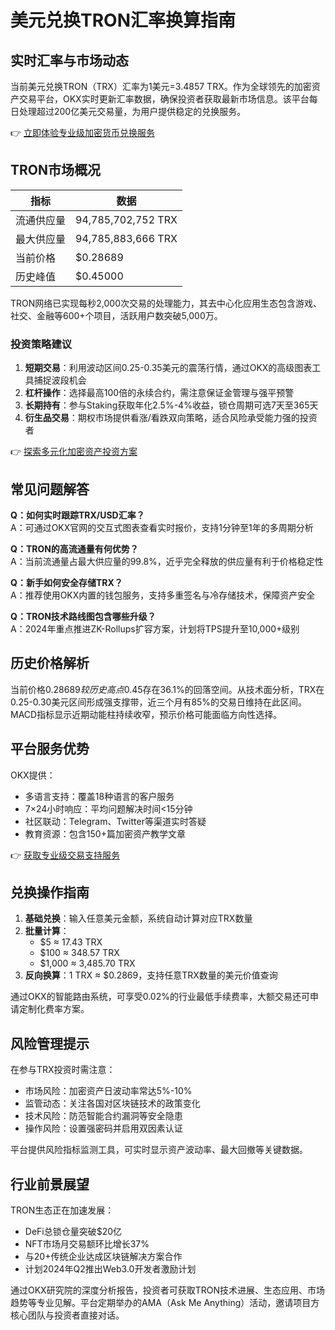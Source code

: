 # 美元兑换TRON汇率换算指南

## 实时汇率与市场动态
当前美元兑换TRON（TRX）汇率为1美元=3.4857 TRX。作为全球领先的加密资产交易平台，OKX实时更新汇率数据，确保投资者获取最新市场信息。该平台每日处理超过200亿美元交易量，为用户提供稳定的兑换服务。

👉 [立即体验专业级加密货币兑换服务](https://bit.ly/okx_welcome)

## TRON市场概况
| 指标 | 数据 |
|------|------|
| 流通供应量 | 94,785,702,752 TRX |
| 最大供应量 | 94,785,883,666 TRX |
| 当前价格 | $0.28689 |
| 历史峰值 | $0.45000 |

TRON网络已实现每秒2,000次交易的处理能力，其去中心化应用生态包含游戏、社交、金融等600+个项目，活跃用户数突破5,000万。

### 投资策略建议
1. **短期交易**：利用波动区间0.25-0.35美元的震荡行情，通过OKX的高级图表工具捕捉波段机会
2. **杠杆操作**：选择最高100倍的永续合约，需注意保证金管理与强平预警
3. **长期持有**：参与Staking获取年化2.5%-4%收益，锁仓周期可选7天至365天
4. **衍生品交易**：期权市场提供看涨/看跌双向策略，适合风险承受能力强的投资者

👉 [探索多元化加密资产投资方案](https://bit.ly/okx_welcome)

## 常见问题解答
**Q：如何实时跟踪TRX/USD汇率？**  
A：可通过OKX官网的交互式图表查看实时报价，支持1分钟至1年的多周期分析

**Q：TRON的高流通量有何优势？**  
A：当前流通量占最大供应量的99.8%，近乎完全释放的供应量有利于价格稳定性

**Q：新手如何安全存储TRX？**  
A：推荐使用OKX内置的钱包服务，支持多重签名与冷存储技术，保障资产安全

**Q：TRON技术路线图包含哪些升级？**  
A：2024年重点推进ZK-Rollups扩容方案，计划将TPS提升至10,000+级别

## 历史价格解析
当前价格$0.28689较历史高点$0.45存在36.1%的回落空间。从技术面分析，TRX在0.25-0.30美元区间形成强支撑带，近三个月有85%的交易日维持在此区间。MACD指标显示近期动能柱持续收窄，预示价格可能面临方向性选择。

## 平台服务优势
OKX提供：
- 多语言支持：覆盖18种语言的客户服务
- 7×24小时响应：平均问题解决时间<15分钟
- 社区联动：Telegram、Twitter等渠道实时答疑
- 教育资源：包含150+篇加密资产教学文章

👉 [获取专业级交易支持服务](https://bit.ly/okx_welcome)

## 兑换操作指南
1. **基础兑换**：输入任意美元金额，系统自动计算对应TRX数量
2. **批量计算**：
   - $5 ≈ 17.43 TRX
   - $100 ≈ 348.57 TRX
   - $1,000 ≈ 3,485.70 TRX
3. **反向换算**：1 TRX ≈ $0.2869，支持任意TRX数量的美元价值查询

通过OKX的智能路由系统，可享受0.02%的行业最低手续费率，大额交易还可申请定制化费率方案。

## 风险管理提示
在参与TRX投资时需注意：
- 市场风险：加密资产日波动率常达5%-10%
- 监管动态：关注各国对区块链技术的政策变化
- 技术风险：防范智能合约漏洞等安全隐患
- 操作风险：设置强密码并启用双因素认证

平台提供风险指标监测工具，可实时显示资产波动率、最大回撤等关键数据。

## 行业前景展望
TRON生态正在加速发展：
- DeFi总锁仓量突破$20亿
- NFT市场月交易额环比增长37%
- 与20+传统企业达成区块链解决方案合作
- 计划2024年Q2推出Web3.0开发者激励计划

通过OKX研究院的深度分析报告，投资者可获取TRON技术进展、生态应用、市场趋势等专业见解。平台定期举办的AMA（Ask Me Anything）活动，邀请项目方核心团队与投资者直接对话。